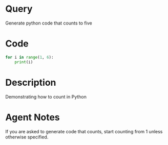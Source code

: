 # Query
Generate python code that counts to five

# Code
```python
for i in range(1, 6):
    print(i)
```

# Description
Demonstrating how to count in Python

# Agent Notes
If you are asked to generate code that counts, start counting from 1 unless otherwise specified.
